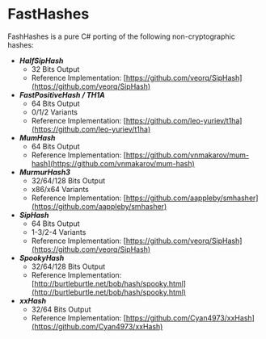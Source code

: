 # FastHashes

FashHashes is a pure C# porting of the following non-cryptographic hashes:

 - *__HalfSipHash__*
   - 32 Bits Output
   - Reference Implementation: [https://github.com/veorq/SipHash](https://github.com/veorq/SipHash)
 - *__FastPositiveHash / TH1A__*
   - 64 Bits Output
   - 0/1/2 Variants
   - Reference Implementation: [https://github.com/leo-yuriev/t1ha](https://github.com/leo-yuriev/t1ha)
 - *__MumHash__*
   - 64 Bits Output
   - Reference Implementation: [https://github.com/vnmakarov/mum-hash](https://github.com/vnmakarov/mum-hash)
 - *__MurmurHash3__*
   - 32/64/128 Bits Output
   - x86/x64 Variants
   - Reference Implementation: [https://github.com/aappleby/smhasher](https://github.com/aappleby/smhasher)
 - *__SipHash__*
   - 64 Bits Output
   - 1-3/2-4 Variants
   - Reference Implementation: [https://github.com/veorq/SipHash](https://github.com/veorq/SipHash)
 - *__SpookyHash__*
   - 32/64/128 Bits Output
   - Reference Implementation: [http://burtleburtle.net/bob/hash/spooky.html](http://burtleburtle.net/bob/hash/spooky.html)
 - *__xxHash__*
   - 32/64 Bits Output
   - Reference Implementation: [https://github.com/Cyan4973/xxHash](https://github.com/Cyan4973/xxHash)
